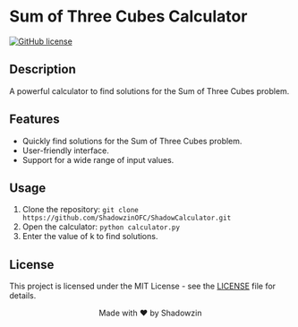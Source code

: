 # Sum of Three Cubes Calculator

[![GitHub license](https://img.shields.io/badge/license-MIT-blue.svg)](https://github.com/ShadowzinOFC/ShadowCalculator/blob/main/LICENSE)

## Description

A powerful calculator to find solutions for the Sum of Three Cubes problem.

## Features

- Quickly find solutions for the Sum of Three Cubes problem.
- User-friendly interface.
- Support for a wide range of input values.

## Usage

1. Clone the repository: `git clone https://github.com/ShadowzinOFC/ShadowCalculator.git`
2. Open the calculator: `python calculator.py`
3. Enter the value of k to find solutions.

## License

This project is licensed under the MIT License - see the [LICENSE](LICENSE) file for details.

<div align="center">
  Made with ❤️ by Shadowzin
</div>
